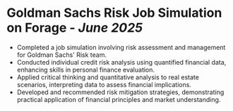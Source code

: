 <h1>Goldman Sachs Risk Job Simulation on Forage - <i>June 2025</i></h1>

 * Completed a job simulation involving risk assessment and management for Goldman Sachs' Risk team.
 * Conducted individual credit risk analysis using quantified financial data, enhancing skills in personal finance evaluation.
 * Applied critical thinking and quantitative analysis to real estate scenarios, interpreting data to assess financial implications.
 * Developed and recommended risk mitigation strategies, demonstrating practical application of financial principles and market understanding.
